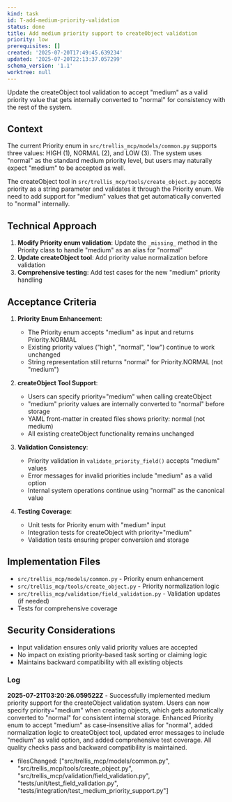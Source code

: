 ```yaml
---
kind: task
id: T-add-medium-priority-validation
status: done
title: Add medium priority support to createObject validation
priority: low
prerequisites: []
created: '2025-07-20T17:49:45.639234'
updated: '2025-07-20T22:13:37.057299'
schema_version: '1.1'
worktree: null
---
```

Update the createObject tool validation to accept "medium" as a valid priority value that gets internally converted to "normal" for consistency with the rest of the system.

## Context

The current Priority enum in `src/trellis_mcp/models/common.py` supports three values: HIGH (1), NORMAL (2), and LOW (3). The system uses "normal" as the standard medium priority level, but users may naturally expect "medium" to be accepted as well.

The createObject tool in `src/trellis_mcp/tools/create_object.py` accepts priority as a string parameter and validates it through the Priority enum. We need to add support for "medium" values that get automatically converted to "normal" internally.

## Technical Approach

1. **Modify Priority enum validation**: Update the `_missing_` method in the Priority class to handle "medium" as an alias for "normal"
2. **Update createObject tool**: Add priority value normalization before validation
3. **Comprehensive testing**: Add test cases for the new "medium" priority handling

## Acceptance Criteria

1. **Priority Enum Enhancement**:
   - The Priority enum accepts "medium" as input and returns Priority.NORMAL
   - Existing priority values ("high", "normal", "low") continue to work unchanged
   - String representation still returns "normal" for Priority.NORMAL (not "medium")

2. **createObject Tool Support**:
   - Users can specify priority="medium" when calling createObject
   - "medium" priority values are internally converted to "normal" before storage
   - YAML front-matter in created files shows priority: normal (not medium)
   - All existing createObject functionality remains unchanged

3. **Validation Consistency**:
   - Priority validation in `validate_priority_field()` accepts "medium" values
   - Error messages for invalid priorities include "medium" as a valid option
   - Internal system operations continue using "normal" as the canonical value

4. **Testing Coverage**:
   - Unit tests for Priority enum with "medium" input
   - Integration tests for createObject with priority="medium"
   - Validation tests ensuring proper conversion and storage

## Implementation Files

- `src/trellis_mcp/models/common.py` - Priority enum enhancement
- `src/trellis_mcp/tools/create_object.py` - Priority normalization logic
- `src/trellis_mcp/validation/field_validation.py` - Validation updates (if needed)
- Tests for comprehensive coverage

## Security Considerations

- Input validation ensures only valid priority values are accepted
- No impact on existing priority-based task sorting or claiming logic
- Maintains backward compatibility with all existing objects

### Log


**2025-07-21T03:20:26.059522Z** - Successfully implemented medium priority support for the createObject validation system. Users can now specify priority="medium" when creating objects, which gets automatically converted to "normal" for consistent internal storage. Enhanced Priority enum to accept "medium" as case-insensitive alias for "normal", added normalization logic to createObject tool, updated error messages to include "medium" as valid option, and added comprehensive test coverage. All quality checks pass and backward compatibility is maintained.
- filesChanged: ["src/trellis_mcp/models/common.py", "src/trellis_mcp/tools/create_object.py", "src/trellis_mcp/validation/field_validation.py", "tests/unit/test_field_validation.py", "tests/integration/test_medium_priority_support.py"]